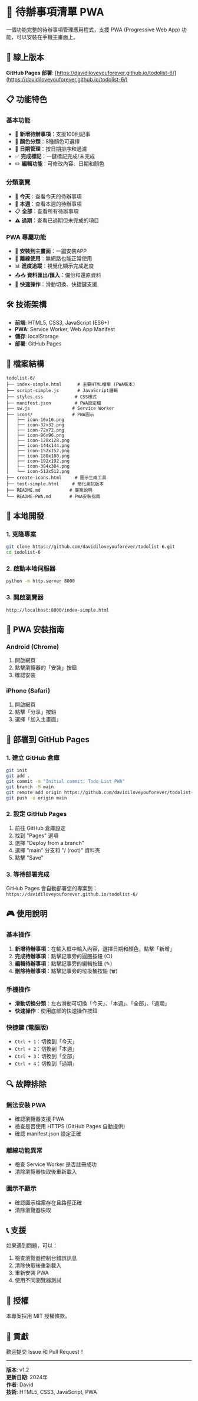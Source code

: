 # 📱 待辦事項清單 PWA

一個功能完整的待辦事項管理應用程式，支援 PWA (Progressive Web App) 功能，可以安裝在手機主畫面上。

## 🚀 線上版本

**GitHub Pages 部署**: [https://davidiloveyouforever.github.io/todolist-6/](https://davidiloveyouforever.github.io/todolist-6/)

## 📋 功能特色

### 基本功能
- 📝 **新增待辦事項**：支援100則記事
- 🎨 **顏色分類**：8種顏色可選擇
- 📅 **日期管理**：按日期排序和過濾
- ✅ **完成標記**：一鍵標記完成/未完成
- ✏️ **編輯功能**：可修改內容、日期和顏色

### 分類瀏覽
- 📅 **今天**：查看今天的待辦事項
- 📆 **本週**：查看本週的待辦事項
- 📋 **全部**：查看所有待辦事項
- ⚠️ **過期**：查看已過期但未完成的項目

### PWA 專屬功能
- 📱 **安裝到主畫面**：一鍵安裝APP
- 🔄 **離線使用**：無網路也能正常使用
- 📊 **進度追蹤**：視覺化顯示完成進度
- 📤📥 **資料匯出/匯入**：備份和還原資料
- 🎯 **快速操作**：滑動切換、快捷鍵支援

## 🛠️ 技術架構

- **前端**: HTML5, CSS3, JavaScript (ES6+)
- **PWA**: Service Worker, Web App Manifest
- **儲存**: localStorage
- **部署**: GitHub Pages

## 📁 檔案結構

```
todolist-6/
├── index-simple.html      # 主要HTML檔案 (PWA版本)
├── script-simple.js       # JavaScript邏輯
├── styles.css            # CSS樣式
├── manifest.json         # PWA設定檔
├── sw.js                # Service Worker
├── icons/               # PWA圖示
│   ├── icon-16x16.png
│   ├── icon-32x32.png
│   ├── icon-72x72.png
│   ├── icon-96x96.png
│   ├── icon-128x128.png
│   ├── icon-144x144.png
│   ├── icon-152x152.png
│   ├── icon-180x180.png
│   ├── icon-192x192.png
│   ├── icon-384x384.png
│   └── icon-512x512.png
├── create-icons.html     # 圖示生成工具
├── test-simple.html     # 簡化測試版本
├── README.md           # 專案說明
└── README-PWA.md       # PWA安裝指南
```

## 🚀 本地開發

### 1. 克隆專案
```bash
git clone https://github.com/davidiloveyouforever/todolist-6.git
cd todolist-6
```

### 2. 啟動本地伺服器
```bash
python -m http.server 8000
```

### 3. 開啟瀏覽器
```
http://localhost:8000/index-simple.html
```

## 📱 PWA 安裝指南

### Android (Chrome)
1. 開啟網頁
2. 點擊瀏覽器的「安裝」按鈕
3. 確認安裝

### iPhone (Safari)
1. 開啟網頁
2. 點擊「分享」按鈕
3. 選擇「加入主畫面」

## 🔧 部署到 GitHub Pages

### 1. 建立 GitHub 倉庫
```bash
git init
git add .
git commit -m "Initial commit: Todo List PWA"
git branch -M main
git remote add origin https://github.com/davidiloveyouforever/todolist-6.git
git push -u origin main
```

### 2. 設定 GitHub Pages
1. 前往 GitHub 倉庫設定
2. 找到 "Pages" 選項
3. 選擇 "Deploy from a branch"
4. 選擇 "main" 分支和 "/ (root)" 資料夾
5. 點擊 "Save"

### 3. 等待部署完成
GitHub Pages 會自動部署您的專案到：
`https://davidiloveyouforever.github.io/todolist-6/`

## 🎮 使用說明

### 基本操作
1. **新增待辦事項**：在輸入框中輸入內容，選擇日期和顏色，點擊「新增」
2. **完成待辦事項**：點擊記事旁的圓圈按鈕 (○)
3. **編輯待辦事項**：點擊記事旁的編輯按鈕 (✎)
4. **刪除待辦事項**：點擊記事旁的垃圾桶按鈕 (🗑)

### 手機操作
- **滑動切換分類**：左右滑動可切換「今天」、「本週」、「全部」、「過期」
- **快速操作**：使用底部的快速操作按鈕

### 快捷鍵 (電腦版)
- `Ctrl + 1`：切換到「今天」
- `Ctrl + 2`：切換到「本週」
- `Ctrl + 3`：切換到「全部」
- `Ctrl + 4`：切換到「過期」

## 🔍 故障排除

### 無法安裝 PWA
- 確認瀏覽器支援 PWA
- 檢查是否使用 HTTPS (GitHub Pages 自動提供)
- 確認 manifest.json 設定正確

### 離線功能異常
- 檢查 Service Worker 是否註冊成功
- 清除瀏覽器快取後重新載入

### 圖示不顯示
- 確認圖示檔案存在且路徑正確
- 清除瀏覽器快取

## 📞 支援

如果遇到問題，可以：
1. 檢查瀏覽器控制台錯誤訊息
2. 清除快取後重新載入
3. 重新安裝 PWA
4. 使用不同瀏覽器測試

## 📄 授權

本專案採用 MIT 授權條款。

## 🤝 貢獻

歡迎提交 Issue 和 Pull Request！

---

**版本**: v1.2  
**更新日期**: 2024年  
**作者**: David  
**技術**: HTML5, CSS3, JavaScript, PWA
